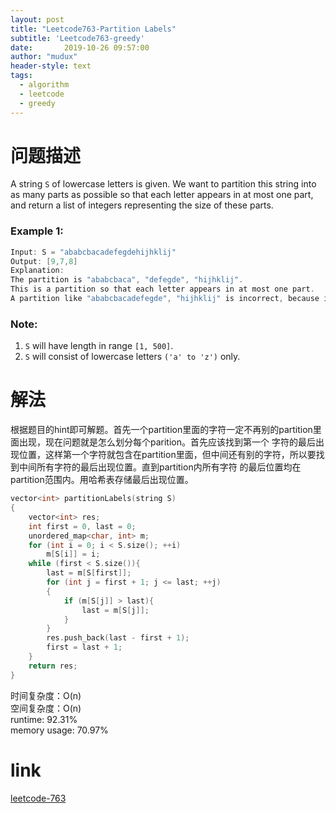 ```yaml
---
layout: post
title: "Leetcode763-Partition Labels"
subtitle: 'Leetcode763-greedy'
date:       2019-10-26 09:57:00
author: "mudux"
header-style: text
tags:
  - algorithm
  - leetcode
  - greedy
---
```


# 问题描述
A string ``S`` of lowercase letters is given. We want to partition this string into as many parts as possible so that each letter appears in at most one part, and return a list of integers representing the size of these parts.
### Example 1:
```c++
Input: S = "ababcbacadefegdehijhklij"
Output: [9,7,8]
Explanation:
The partition is "ababcbaca", "defegde", "hijhklij".
This is a partition so that each letter appears in at most one part.
A partition like "ababcbacadefegde", "hijhklij" is incorrect, because it splits S into less parts.
```
### Note:
1. ``S`` will have length in range ``[1, 500]``.
2. ``S`` will consist of lowercase letters ``('a' to 'z')`` only.

# 解法
根据题目的hint即可解题。首先一个partition里面的字符一定不再别的partition里面出现，现在问题就是怎么划分每个parition。首先应该找到第一个
字符的最后出现位置，这样第一个字符就包含在partition里面，但中间还有别的字符，所以要找到中间所有字符的最后出现位置。直到partition内所有字符
的最后位置均在partition范围内。用哈希表存储最后出现位置。
```c++
vector<int> partitionLabels(string S)
{
	vector<int> res;
	int first = 0, last = 0;
	unordered_map<char, int> m;
	for (int i = 0; i < S.size(); ++i)
		m[S[i]] = i;
	while (first < S.size()){
		last = m[S[first]];
		for (int j = first + 1; j <= last; ++j)
		{
			if (m[S[j]] > last){
				last = m[S[j]];
			}
		}
		res.push_back(last - first + 1);
		first = last + 1;
	}
	return res;
}
```
时间复杂度：O(n)  
空间复杂度：O(n)  
runtime: 92.31%  
memory usage: 70.97%  

# link
[leetcode-763](https://leetcode.com/problems/partition-labels/)